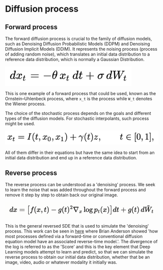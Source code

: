 # Diffusion process

## Forward process

The forward diffusion process is crucial to the family of diffusion models, such as Denoising Diffusion Probabilistic Models (DDPM) and Denoising Diffusion Implicit Models (DDIM). It represents the noising process (process of adding random noise), which translates an initial data distribution to a reference data distribution, which is normally a Gaussian Distribution. 

![Equation](./figures/OU_equation.png)

This is one example of a forward process that could be used, known as the Ornstein–Uhlenbeck process, where `x_t` is the process while `W_t` denotes the Wiener process. 

The choice of the stochastic process depends on the goals and different types of the diffusion models. For stochastic interpolants, such process might be used. 

![Equation](./figures/interpolant.png)

All of them differ in their equations but have the same idea to start from an initial data distribution and end up in a reference data distribution. 

## Reverse process

The reverse process can be understood as a 'denoising' process. We seek to learn the noise that was added throughout the forward process and remove it step by step to obtain back our original image. 

![Equation](./figures/reverse.png)

This is the general reversed SDE that is used to simulate the 'denoising' process. This work can be seen in [here](https://www.sciencedirect.com/science/article/pii/0304414982900515) where Brian Anderson showed 'how most processes defined via a forward-time or conventional diffusion equation model have an associated reverse-time model.'. The divergence of the log is referred to as the 'Score' and this is the key element that Deep Learning models attempt to learn and predict, so that we can simulate the reverse process to obtain our initial data distribution, whether that be an image, video, audio or whatever modality it initially was.  